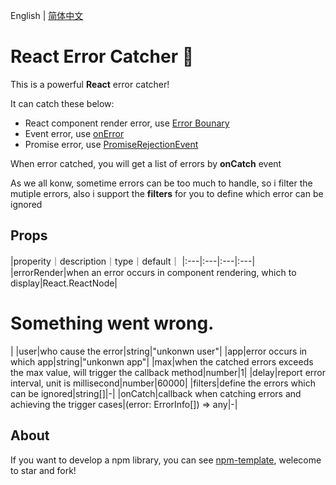 English | [简体中文](./README.zh-CN.md)

# React Error Catcher 🍑

This is a powerful **React** error catcher!

It can catch these below:
- React component render error, use [Error Bounary](https://zh-hans.reactjs.org/docs/error-boundaries.html)
- Event error, use [onError](https://developer.mozilla.org/zh-CN/docs/Web/API/ErrorEvent)
- Promise error, use [PromiseRejectionEvent](https://developer.mozilla.org/zh-CN/docs/Web/API/PromiseRejectionEvent)

When error catched, you will get a list of errors by **onCatch** event

As we all konw, sometime errors can be too much to handle, so i filter the mutiple errors, also i support the **filters** for you to define which error can be ignored

## Props

|properity｜description｜type｜default｜
|:---|:---|:---|:---|
|errorRender|when an error occurs in component rendering, which to display|React.ReactNode|<h1>Something went wrong.</h1>|
|user|who cause the error|string|"unkonwn user"|
|app|error occurs in which app|string|"unkonwn app"|
|max|when the catched errors exceeds the max value, will trigger the callback method|number|1|
|delay|report error interval, unit is millisecond|number|60000|
|filters|define the errors which can be ignored|string[]|-|
|onCatch|callback when catching errors and achieving the trigger cases|(error: ErrorInfo[]) => any|-|

## About

If you want to develop a npm library, you can see [npm-template](https://github.com/Y-lonelY/npm-template), welecome to star and fork!







